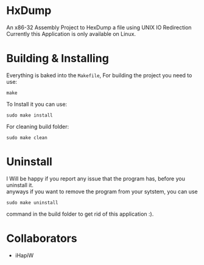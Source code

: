 # HxDump
An x86-32 Assembly Project to HexDump a file using UNIX IO Redirection
Currently this Application is only available on Linux.

# Building & Installing
Everything is baked into the `Makefile`, For building the project you need to use:
```
make
```
To Install it you can use:
```
sudo make install
```

For cleaning build folder:
```
sudo make clean
```


# Uninstall
I Will be happy if you report any issue that the program has, before you uninstall it.<br/>
anyways if you want to remove the program from your sytstem, you can use
```
sudo make uninstall
```
command in the build folder to get rid of this application :).

# Collaborators
- iHapiW
